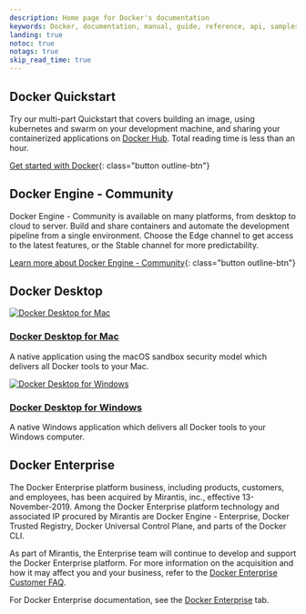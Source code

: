 ```yaml
---
description: Home page for Docker's documentation
keywords: Docker, documentation, manual, guide, reference, api, samples
landing: true
notoc: true
notags: true
skip_read_time: true
---
```


<div class="row">
<div markdown="1" class="col-xs-12 col-sm-12 col-md-12 col-lg-6 block">

## Docker Quickstart

Try our multi-part Quickstart that covers building an image, using kubernetes and swarm on your development machine, and sharing your containerized applications on [Docker Hub](http://hub.docker.com). Total reading time is less than an hour.

[Get started with Docker](/get-started/){: class="button outline-btn"}

</div>
<div markdown="1" class="col-xs-12 col-sm-12 col-md-12 col-lg-6 block">

## Docker Engine - Community

Docker Engine - Community is available on many platforms, from desktop to cloud to server. Build and share
containers and automate the development pipeline from a single environment.
Choose the Edge channel to get access to the latest features, or the Stable
channel for more predictability.

[Learn more about Docker Engine - Community](/install/){: class="button outline-btn"}

</div>
</div>

## Docker Desktop

<div class="component-container">
    <!--start row-->
    <div class="row">
        <div class="col-sm-12 col-md-12 col-lg-4 block">
            <div class="component">
                <div class="component-icon">
                    <a href="docker-for-mac/"> <img src="../images/apple_48.svg" alt="Docker Desktop for Mac"> </a>
                </div>
                <h3 id="docker-for-mac"><a href="docker-for-mac/">Docker Desktop for Mac</a></h3>
                <p>A native application using the macOS sandbox security model which delivers all Docker tools to your Mac.</p>
            </div>
        </div>
        <div class="col-sm-12 col-md-12 col-lg-4 block">
            <div class="component">
                <div class="component-icon">
                    <a href="docker-for-windows/"> <img src="../images/windows_48.svg" alt="Docker Desktop for Windows"> </a>
                </div>
                <h3 id="docker-for-windows"><a href="docker-for-windows/">Docker Desktop for Windows</a></h3>
                <p>A native Windows application which delivers all Docker tools to your Windows computer.</p>
            </div>
        </div>
    </div>
</div>

## Docker Enterprise

The Docker Enterprise platform business, including products, customers, and employees, has been acquired by Mirantis, inc., effective 13-November-2019. Among the Docker Enterprise platform technology and associated IP procured by Mirantis are Docker Engine - Enterprise, Docker Trusted Registry, Docker Universal Control Plane, and parts of the Docker CLI.

As part of Mirantis, the Enterprise team will continue to develop and support the Docker Enterprise platform. For more information on the acquisition and how it may affect you and your business, refer to the [Docker Enterprise Customer FAQ](https://www.docker.com/faq-for-docker-enterprise-customers-and-partners). 

For Docker Enterprise documentation, see the [Docker Enterprise](/ee/) tab.